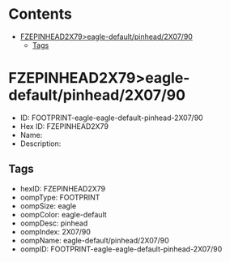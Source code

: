



Contents
========

* [FZEPINHEAD2X79>eagle-default/pinhead/2X07/90](#fzepinhead2x79eagle-defaultpinhead2x0790)
	* [Tags](#tags)

# FZEPINHEAD2X79>eagle-default/pinhead/2X07/90

- ID: FOOTPRINT-eagle-eagle-default-pinhead-2X07/90
- Hex ID: FZEPINHEAD2X79
- Name: 
- Description: 

## Tags

- hexID: FZEPINHEAD2X79
- oompType: FOOTPRINT
- oompSize: eagle
- oompColor: eagle-default
- oompDesc: pinhead
- oompIndex: 2X07/90
- oompName: eagle-default/pinhead/2X07/90
- oompID: FOOTPRINT-eagle-eagle-default-pinhead-2X07/90
